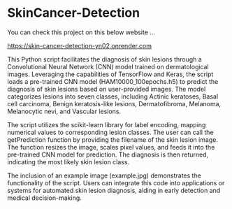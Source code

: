 # SkinCancer-Detection
You can check this project on this below website ...

https://skin-cancer-detection-yn02.onrender.com


This Python script facilitates the diagnosis of skin lesions through a Convolutional Neural Network (CNN) model trained on dermatological images. Leveraging the capabilities of TensorFlow and Keras, the script loads a pre-trained CNN model (HAM10000_100epochs.h5) to predict the diagnosis of skin lesions based on user-provided images. The model categorizes lesions into seven classes, including Actinic keratoses, Basal cell carcinoma, Benign keratosis-like lesions, Dermatofibroma, Melanoma, Melanocytic nevi, and Vascular lesions.

The script utilizes the scikit-learn library for label encoding, mapping numerical values to corresponding lesion classes. The user can call the getPrediction function by providing the filename of the skin lesion image. The function resizes the image, scales pixel values, and feeds it into the pre-trained CNN model for prediction. The diagnosis is then returned, indicating the most likely skin lesion class.

The inclusion of an example image (example.jpg) demonstrates the functionality of the script. Users can integrate this code into applications or systems for automated skin lesion diagnosis, aiding in early detection and medical decision-making.

